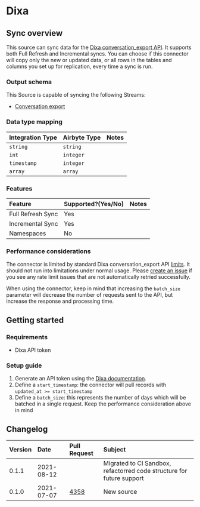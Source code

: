 # Dixa

## Sync overview

This source can sync data for the [Dixa conversation_export API](https://support.dixa.help/en/articles/174-export-conversations-via-api).
It supports both Full Refresh and Incremental syncs.
You can choose if this connector will copy only the new or updated data, or all rows in the tables and columns you set up for replication, every time a sync is run.

### Output schema

This Source is capable of syncing the following Streams:

* [Conversation export](https://support.dixa.help/en/articles/174-export-conversations-via-api)

### Data type mapping

| Integration Type | Airbyte Type | Notes |
| :--- | :--- | :--- |
| `string` | `string` |  |
| `int` | `integer` |  |
| `timestamp` | `integer` |  |
| `array` | `array` |  |

### Features

| Feature | Supported?\(Yes/No\) | Notes |
| :--- | :--- | :--- |
| Full Refresh Sync | Yes |  |
| Incremental Sync | Yes |  |
| Namespaces | No |  |

### Performance considerations

The connector is limited by standard Dixa conversation_export API [limits](https://support.dixa.help/en/articles/174-export-conversations-via-api).
It should not run into limitations under normal usage.
Please [create an issue](https://github.com/airbytehq/airbyte/issues) if you see any rate limit issues that are not automatically retried successfully.

When using the connector, keep in mind that increasing the `batch_size` parameter will
decrease the number of requests sent to the API, but increase the response and processing time.

## Getting started

### Requirements

* Dixa API token

### Setup guide

1. Generate an API token using the [Dixa documentation](https://support.dixa.help/en/articles/259-how-to-generate-an-api-token).
1. Define a `start_timestamp`: the connector will pull records with `updated_at >= start_timestamp`
1. Define a `batch_size`: this represents the number of days which will be batched in a single request.
   Keep the performance consideration above in mind

## Changelog
| Version | Date       | Pull Request | Subject |
| :------ | :--------  | :-----       | :------ |
| 0.1.1   | 2021-08-12 | []() | Migrated to CI Sandbox, refactorred code structure for future support |
| 0.1.0   | 2021-07-07 | [4358](https://github.com/airbytehq/airbyte/pull/4358) | New source |
